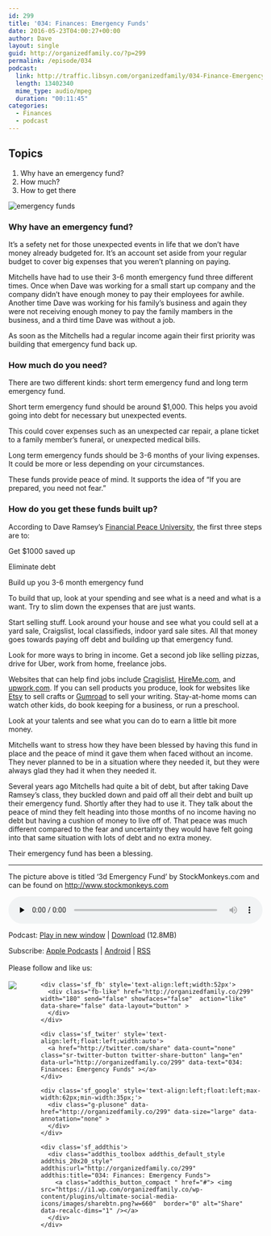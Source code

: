 ```yaml
---
id: 299
title: '034: Finances: Emergency Funds'
date: 2016-05-23T04:00:27+00:00
author: Dave
layout: single
guid: http://organizedfamily.co/?p=299
permalink: /episode/034
podcast:
  link: http://traffic.libsyn.com/organizedfamily/034-Finance-Emergency_Funds.mp3
  length: 13402340
  mime_type: audio/mpeg
  duration: "00:11:45"
categories:
  - Finances
  - podcast
---
```

## Topics

  1. Why have an emergency fund?
  2. How much?
  3. How to get there

<img src="https://i1.wp.com/organizedfamily.co/wp-content/uploads/2016/05/emergency_fund.jpg?w=660" alt="emergency funds" data-recalc-dims="1" /> 

### Why have an emergency fund?

It&#8217;s a sefety net for those unexpected events in life that we don&#8217;t have money already budgeted for. It&#8217;s an account set aside from your regular budget to cover big expenses that you weren&#8217;t planning on paying.

Mitchells have had to use their 3-6 month emergency fund three different times. Once when Dave was working for a small start up company and the company didn&#8217;t have enough money to pay their employees for awhile. Another time Dave was working for his family&#8217;s business and again they were not receiving enough money to pay the family mambers in the business, and a third time Dave was without a job.

As soon as the Mitchells had a regular income again their first priority was building that emergency fund back up.

### How much do you need?

There are two different kinds: short term emergency fund and long term emergency fund.

Short term emergency fund should be around $1,000. This helps you avoid going into debt for necessary but unexpected events.

This could cover expenses such as an unexpected car repair, a plane ticket to a family member&#8217;s funeral, or unexpected medical bills.

Long term emergency funds should be 3-6 months of your living expenses. It could be more or less depending on your circumstances.

These funds provide peace of mind. It supports the idea of &#8220;If you are prepared, you need not fear.&#8221;

### How do you get these funds built up?

According to Dave Ramsey&#8217;s [Financial Peace University](http://www.daveramsey.com/fpu/), the first three steps are to:

Get $1000 saved up

Eliminate debt

Build up you 3-6 month emergency fund

To build that up, look at your spending and see what is a need and what is a want. Try to slim down the expenses that are just wants.

Start selling stuff. Look around your house and see what you could sell at a yard sale, Craigslist, local classifieds, indoor yard sale sites. All that money goes towards paying off debt and building up that emergency fund.

Look for more ways to bring in income. Get a second job like selling pizzas, drive for Uber, work from home, freelance jobs.

Websites that can help find jobs include [Cragislist](https://www.craigslist.org/about/sites), [HireMe.com](http://hireme.com/), and [upwork,com](https://www.upwork.com/?r). If you can sell products you produce, look for websites like [Etsy](https://www.etsy.com/?utm_source=google&utm_medium=cpc&utm_term=etsy_exact&utm_campaign=Search_US_Google-Branded-Etsy-Brand-Exact&utm_ag=A1&utm_custom1=817d4cea-91a0-4e69-89dd-a10216a3a9e0&gclid=COnkkeiR7swCFZeEaQodrNYHCw) to sell crafts or [Gumroad](https://gumroad.com/) to sell your writing. Stay-at-home moms can watch other kids, do book keeping for a business, or run a preschool.

Look at your talents and see what you can do to earn a little bit more money.

Mitchells want to stress how they have been blessed by having this fund in place and the peace of mind it gave them when faced without an income. They never planned to be in a situation where they needed it, but they were always glad they had it when they needed it.

Several years ago Mitchells had quite a bit of debt, but after taking Dave Ramsey&#8217;s class, they buckled down and paid off all their debt and built up their emergency fund. Shortly after they had to use it. They talk about the peace of mind they felt heading into those months of no income having no debt but having a cushion of money to live off of. That peace was much different compared to the fear and uncertainty they would have felt going into that same situation with lots of debt and no extra money.

Their emergency fund has been a blessing.

* * *

The picture above is titled &#8216;3d Emergency Fund&#8217; by StockMonkeys.com and can be found on http://www.stockmonkeys.com

<div class="powerpress_player" id="powerpress_player_5356">
  <audio class="wp-audio-shortcode" id="audio-299-36" preload="none" style="width: 100%;" controls="controls"><source type="audio/mpeg" src="http://traffic.libsyn.com/organizedfamily/034-Finance-Emergency_Funds.mp3?_=36" /><a href="http://traffic.libsyn.com/organizedfamily/034-Finance-Emergency_Funds.mp3">http://traffic.libsyn.com/organizedfamily/034-Finance-Emergency_Funds.mp3</a></audio>
</div>

<p class="powerpress_links powerpress_links_mp3">
  Podcast: <a href="http://traffic.libsyn.com/organizedfamily/034-Finance-Emergency_Funds.mp3" class="powerpress_link_pinw" target="_blank" title="Play in new window" onclick="return powerpress_pinw('http://organizedfamily.co/?powerpress_pinw=299-podcast');" rel="nofollow">Play in new window</a> | <a href="http://traffic.libsyn.com/organizedfamily/034-Finance-Emergency_Funds.mp3" class="powerpress_link_d" title="Download" rel="nofollow" download="034-Finance-Emergency_Funds.mp3">Download</a> (12.8MB)
</p>

<p class="powerpress_links powerpress_subscribe_links">
  Subscribe: <a href="https://itunes.apple.com/us/podcast/organized-family/id1047979605?mt=2&ls=1#episodeGuid=http%3A%2F%2Forganizedfamily.co%2F%3Fp%3D299" class="powerpress_link_subscribe powerpress_link_subscribe_itunes" title="Subscribe on Apple Podcasts" rel="nofollow">Apple Podcasts</a> | <a href="http://subscribeonandroid.com/organizedfamily.co/feed/podcast" class="powerpress_link_subscribe powerpress_link_subscribe_android" title="Subscribe on Android" rel="nofollow">Android</a> | <a href="http://organizedfamily.co/feed/podcast" class="powerpress_link_subscribe powerpress_link_subscribe_rss" title="Subscribe via RSS" rel="nofollow">RSS</a>
</p>

<div class='sfsi_Sicons' style='width: 100%; display: inline-block; vertical-align: middle; text-align:left'>
  <div style='margin:0px 8px 0px 0px; line-height: 24px'>
    <span>Please follow and like us:</span>
  </div>
  
  <div class='sfsi_socialwpr'>
    <div class='sf_subscrbe' style='text-align:left;float:left;width:64px'>
      <a href="http://www.specificfeeds.com/widget/emailsubscribe/MTc5ODgx/OA==/" target="_blank"><img src="https://i2.wp.com/organizedfamily.co/wp-content/plugins/ultimate-social-media-icons/images/follow_subscribe.png?w=660" data-recalc-dims="1" /></a>
    </div>
    
    <div class='sf_fb' style='text-align:left;width:52px'>
      <div class="fb-like" href="http://organizedfamily.co/299" width="180" send="false" showfaces="false"  action="like" data-share="false" data-layout="button" >
      </div>
    </div>
    
    <div class='sf_twiter' style='text-align:left;float:left;width:auto'>
      <a href="http://twitter.com/share" data-count="none" class="sr-twitter-button twitter-share-button" lang="en" data-url="http://organizedfamily.co/299" data-text="034: Finances: Emergency Funds" ></a>
    </div>
    
    <div class='sf_google' style='text-align:left;float:left;max-width:62px;min-width:35px;'>
      <div class="g-plusone" data-href="http://organizedfamily.co/299" data-size="large" data-annotation="none" >
      </div>
    </div>
    
    <div class='sf_addthis'>
      <div class="addthis_toolbox addthis_default_style addthis_20x20_style" addthis:url="http://organizedfamily.co/299" addthis:title="034: Finances: Emergency Funds">
        <a class="addthis_button_compact " href="#"> <img src="https://i1.wp.com/organizedfamily.co/wp-content/plugins/ultimate-social-media-icons/images/sharebtn.png?w=660"  border="0" alt="Share" data-recalc-dims="1" /></a>
      </div>
    </div>
  </div>
</div>